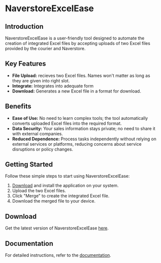 # NaverstoreExcelEase

## Introduction

NaverstoreExcelEase is a user-friendly tool designed to automate the creation of integrated Excel files by accepting uploads of two Excel files provided by the courier and Naverstore.

## Key Features

- **File Upload:** recieves two Excel files. Names won't matter as long as they are given into right slot.
- **Integrate:** Integrates into adequate form
- **Download:** Generates a new Excel file in a format for download.

## Benefits

- **Ease of Use:** No need to learn complex tools; the tool automatically converts uploaded Excel files into the required format.
- **Data Security:** Your sales information stays private; no need to share it with external companies.
- **Reduced Dependence:** Process tasks independently without relying on external services or platforms, reducing concerns about service disruptions or policy changes.

## Getting Started

Follow these simple steps to start using NaverstoreExcelEase:

1. [Download](http:www.naver.com) and install the application on your system.
2. Upload the two Excel files.
3. Click "Merge" to create the integrated Excel file.
4. Download the merged file to your device.

## Download

Get the latest version of NaverstoreExcelEase [here](http:www.naver.com).

## Documentation

For detailed instructions, refer to the [documentation](https://naverstoreexcelease.readthedocs.io/en/latest/).
